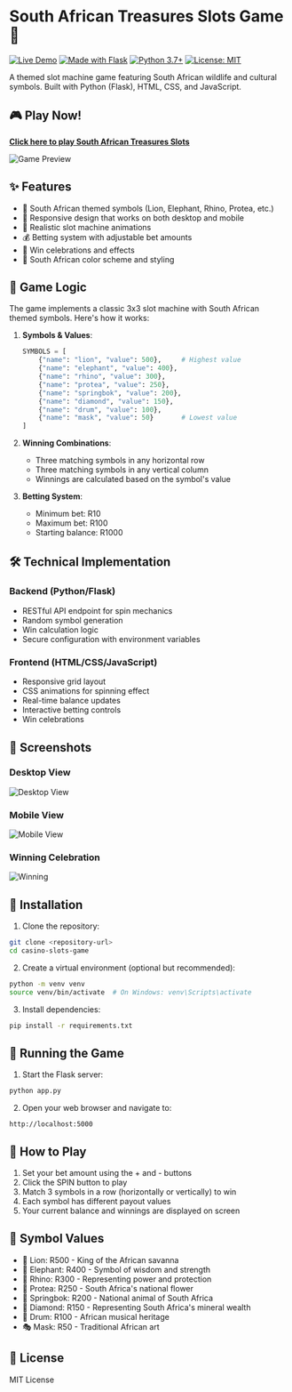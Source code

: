 # South African Treasures Slots Game 🎰

[![Live Demo](https://img.shields.io/badge/demo-online-green.svg)](https://casino-slots-game.onrender.com)
[![Made with Flask](https://img.shields.io/badge/made%20with-Flask-blue.svg)](https://flask.palletsprojects.com/)
[![Python 3.7+](https://img.shields.io/badge/python-3.7+-blue.svg)](https://www.python.org/downloads/)
[![License: MIT](https://img.shields.io/badge/License-MIT-yellow.svg)](https://opensource.org/licenses/MIT)

A themed slot machine game featuring South African wildlife and cultural symbols. Built with Python (Flask), HTML, CSS, and JavaScript.

## 🎮 Play Now!

**[Click here to play South African Treasures Slots](https://casino-slots-game.onrender.com)**

![Game Preview](screenshots/game-preview.png)

## ✨ Features

- 🦁 South African themed symbols (Lion, Elephant, Rhino, Protea, etc.)
- 📱 Responsive design that works on both desktop and mobile
- 🎰 Realistic slot machine animations
- 💰 Betting system with adjustable bet amounts
- 🎉 Win celebrations and effects
- 🎨 South African color scheme and styling

## 🎯 Game Logic

The game implements a classic 3x3 slot machine with South African themed symbols. Here's how it works:

1. **Symbols & Values**:
   ```python
   SYMBOLS = [
       {"name": "lion", "value": 500},     # Highest value
       {"name": "elephant", "value": 400},
       {"name": "rhino", "value": 300},
       {"name": "protea", "value": 250},
       {"name": "springbok", "value": 200},
       {"name": "diamond", "value": 150},
       {"name": "drum", "value": 100},
       {"name": "mask", "value": 50}       # Lowest value
   ]
   ```

2. **Winning Combinations**:
   - Three matching symbols in any horizontal row
   - Three matching symbols in any vertical column
   - Winnings are calculated based on the symbol's value

3. **Betting System**:
   - Minimum bet: R10
   - Maximum bet: R100
   - Starting balance: R1000

## 🛠️ Technical Implementation

### Backend (Python/Flask)
- RESTful API endpoint for spin mechanics
- Random symbol generation
- Win calculation logic
- Secure configuration with environment variables

### Frontend (HTML/CSS/JavaScript)
- Responsive grid layout
- CSS animations for spinning effect
- Real-time balance updates
- Interactive betting controls
- Win celebrations

## 📸 Screenshots

### Desktop View
![Desktop View](screenshots/desktop.png)

### Mobile View
![Mobile View](screenshots/mobile.png)

### Winning Celebration
![Winning](screenshots/winning.png)

## 🚀 Installation

1. Clone the repository:
```bash
git clone <repository-url>
cd casino-slots-game
```

2. Create a virtual environment (optional but recommended):
```bash
python -m venv venv
source venv/bin/activate  # On Windows: venv\Scripts\activate
```

3. Install dependencies:
```bash
pip install -r requirements.txt
```

## 🎲 Running the Game

1. Start the Flask server:
```bash
python app.py
```

2. Open your web browser and navigate to:
```
http://localhost:5000
```

## 🎯 How to Play

1. Set your bet amount using the + and - buttons
2. Click the SPIN button to play
3. Match 3 symbols in a row (horizontally or vertically) to win
4. Each symbol has different payout values
5. Your current balance and winnings are displayed on screen

## 💎 Symbol Values

- 🦁 Lion: R500 - King of the African savanna
- 🐘 Elephant: R400 - Symbol of wisdom and strength
- 🦏 Rhino: R300 - Representing power and protection
- 🌺 Protea: R250 - South Africa's national flower
- 🦌 Springbok: R200 - National animal of South Africa
- 💎 Diamond: R150 - Representing South Africa's mineral wealth
- 🥁 Drum: R100 - African musical heritage
- 🎭 Mask: R50 - Traditional African art

## 📄 License

MIT License

